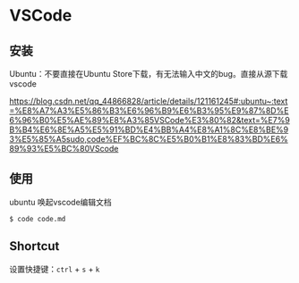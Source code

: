 # VSCode

## 安装

Ubuntu：不要直接在Ubuntu Store下载，有无法输入中文的bug。直接从源下载vscode

https://blog.csdn.net/qq_44866828/article/details/121161245#:ubuntu~:text=%E8%A7%A3%E5%86%B3%E6%96%B9%E6%B3%95%E9%87%8D%E6%96%B0%E5%AE%89%E8%A3%85VSCode%E3%80%82&text=%E7%9B%B4%E6%8E%A5%E5%91%BD%E4%BB%A4%E8%A1%8C%E8%BE%93%E5%85%A5sudo,code%EF%BC%8C%E5%B0%B1%E8%83%BD%E6%89%93%E5%BC%80VScode

## 使用
ubuntu
唤起vscode编辑文档
```shell
$ code code.md
```

## Shortcut

设置快捷键：`ctrl` + `s` + `k`